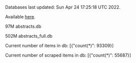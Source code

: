 Databases last updated: Sun Apr 24 17:25:18 UTC 2022. 

Available [here](https://github.com/cbeauhilton/ash-db/releases).


97M	abstracts.db

502M	abstracts_full.db

Current number of items in db:
[{"count(*)": 93309}]

Current number of scraped items in db:
[{"count(*)": 55687}]
